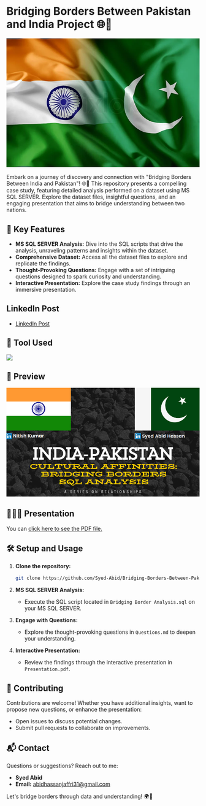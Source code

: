 # Bridging Borders Between Pakistan and India Project 🌐🤝

<div align="center">
  <img src="https://github.com/Syed-Abid/Bridging-Borders-Between-Pakistan-and-India-Project-/blob/main/India%20Pakistan%20Flag.png" alt="India Pakistan Unity">
</div>

Embark on a journey of discovery and connection with "Bridging Borders Between India and Pakistan"! 🌐🤝 This repository presents a compelling case study, featuring detailed analysis performed on a dataset using MS SQL SERVER. Explore the dataset files, insightful questions, and an engaging presentation that aims to bridge understanding between two nations.

## 🚀 Key Features

- **MS SQL SERVER Analysis:** Dive into the SQL scripts that drive the analysis, unraveling patterns and insights within the dataset.
- **Comprehensive Dataset:** Access all the dataset files to explore and replicate the findings.
- **Thought-Provoking Questions:** Engage with a set of intriguing questions designed to spark curiosity and understanding.
- **Interactive Presentation:** Explore the case study findings through an immersive presentation.

## LinkedIn Post
- [LinkedIn Post](https://www.linkedin.com/posts/syed-abid-hassan-bb569b1b8_india-pakistan-cultural-affinities-bridging-activity-7146038942675488768-7g9R?utm_source=share&utm_medium=member_desktop)

## 🧰 Tool Used

<div style="display: flex; justify-content: space-between;">
  <img src="https://github.com/Syed-Abid/Product-Performance-Insights/blob/main/sql%20server.png" style="margin-right: 10px;" width="100" />
</div>

## 👀 Preview

<div align="center">
  <img src="https://github.com/Syed-Abid/Bridging-Borders-Between-Pakistan-and-India-Project-/blob/main/Preview.png" alt="Preview">
</div>

## 👨🏻‍🏫 Presentation

<object data="https://github.com/Syed-Abid/Bridging-Borders-Between-Pakistan-and-India-Project-/blob/main/Final%20Presentation.pdf" type="application/pdf" width="100%" height="600px">
  <p>You can <a href="https://github.com/Syed-Abid/Bridging-Borders-Between-Pakistan-and-India-Project-/blob/main/Final%20Presentation.pdf">click here to see the PDF file.</a></p>
</object>

## 🛠️ Setup and Usage

1. **Clone the repository:**
    ```bash
    git clone https://github.com/Syed-Abid/Bridging-Borders-Between-Pakistan-and-India-Project-.git
    ```

2. **MS SQL SERVER Analysis:**
    - Execute the SQL script located in `Bridging Border Analysis.sql` on your MS SQL SERVER.

3. **Engage with Questions:**
    - Explore the thought-provoking questions in `Questions.md` to deepen your understanding.

4. **Interactive Presentation:**
    - Review the findings through the interactive presentation in `Presentation.pdf`.

## 🤝 Contributing

Contributions are welcome! Whether you have additional insights, want to propose new questions, or enhance the presentation:

- Open issues to discuss potential changes.
- Submit pull requests to collaborate on improvements.

## 📬 Contact

Questions or suggestions? Reach out to me:

- **Syed Abid**
- **Email:** [abidhassanjaffri31@gmail.com](mailto:abidhassanjaffri31@gmail.com)

Let's bridge borders through data and understanding! 🌍🤝
